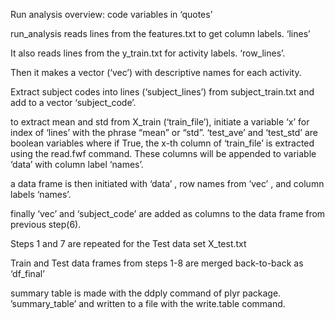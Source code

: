 Run analysis overview: code variables in ‘quotes’

run_analysis reads lines from the features.txt to get column labels. ‘lines’

It also reads lines from the y_train.txt for activity labels. ‘row_lines’.

Then it makes a vector (‘vec’) with descriptive names for each activity.

Extract subject codes into lines (‘subject_lines’) from subject_train.txt and add to a vector ‘subject_code’.

to extract mean and std from X_train (‘train_file’), initiate a variable ‘x’ for index of ‘lines’ with the phrase “mean” or “std”. ‘test_ave’ and ‘test_std’ are boolean variables where if True, the x-th column of ‘train_file’ is extracted using the read.fwf command. These columns will be appended to variable ‘data’ with column label ‘names’.

a data frame is then initiated with ‘data’ , row names from ‘vec’ , and column labels ‘names’.

finally ‘vec’ and ‘subject_code’ are added as columns to the data frame from previous step(6).

Steps 1 and 7 are repeated for the Test data set X_test.txt

Train and Test data frames from steps 1-8 are merged back-to-back as ‘df_final’

summary table is made with the ddply command of plyr package. ’summary_table’ and written to a file with the write.table command.
